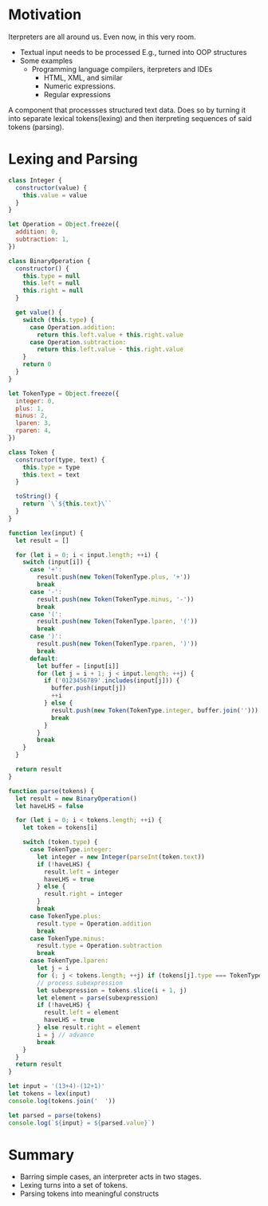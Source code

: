 # Motivation

Iterpreters are all around us. Even now, in this very room.

- Textual input needs to be processed
  E.g., turned into OOP structures
- Some examples
  - Programming language compilers, iterpreters and IDEs
    - HTML, XML, and similar
    - Numeric expressions.
    - Regular expressions

A component that processses structured text data. Does so by turning it into separate lexical tokens(lexing) and then iterpreting sequences of said tokens (parsing).

# Lexing and Parsing

```jsx
class Integer {
  constructor(value) {
    this.value = value
  }
}

let Operation = Object.freeze({
  addition: 0,
  subtraction: 1,
})

class BinaryOperation {
  constructor() {
    this.type = null
    this.left = null
    this.right = null
  }

  get value() {
    switch (this.type) {
      case Operation.addition:
        return this.left.value + this.right.value
      case Operation.subtraction:
        return this.left.value - this.right.value
    }
    return 0
  }
}

let TokenType = Object.freeze({
  integer: 0,
  plus: 1,
  minus: 2,
  lparen: 3,
  rparen: 4,
})

class Token {
  constructor(type, text) {
    this.type = type
    this.text = text
  }

  toString() {
    return `\`${this.text}\``
  }
}

function lex(input) {
  let result = []

  for (let i = 0; i < input.length; ++i) {
    switch (input[i]) {
      case '+':
        result.push(new Token(TokenType.plus, '+'))
        break
      case '-':
        result.push(new Token(TokenType.minus, '-'))
        break
      case '(':
        result.push(new Token(TokenType.lparen, '('))
        break
      case ')':
        result.push(new Token(TokenType.rparen, ')'))
        break
      default:
        let buffer = [input[i]]
        for (let j = i + 1; j < input.length; ++j) {
          if ('0123456789'.includes(input[j])) {
            buffer.push(input[j])
            ++i
          } else {
            result.push(new Token(TokenType.integer, buffer.join('')))
            break
          }
        }
        break
    }
  }

  return result
}

function parse(tokens) {
  let result = new BinaryOperation()
  let haveLHS = false

  for (let i = 0; i < tokens.length; ++i) {
    let token = tokens[i]

    switch (token.type) {
      case TokenType.integer:
        let integer = new Integer(parseInt(token.text))
        if (!haveLHS) {
          result.left = integer
          haveLHS = true
        } else {
          result.right = integer
        }
        break
      case TokenType.plus:
        result.type = Operation.addition
        break
      case TokenType.minus:
        result.type = Operation.subtraction
        break
      case TokenType.lparen:
        let j = i
        for (; j < tokens.length; ++j) if (tokens[j].type === TokenType.rparen) break // found it!
        // process subexpression
        let subexpression = tokens.slice(i + 1, j)
        let element = parse(subexpression)
        if (!haveLHS) {
          result.left = element
          haveLHS = true
        } else result.right = element
        i = j // advance
        break
    }
  }
  return result
}

let input = '(13+4)-(12+1)'
let tokens = lex(input)
console.log(tokens.join('  '))

let parsed = parse(tokens)
console.log(`${input} = ${parsed.value}`)
```

# Summary

- Barring simple cases, an interpreter acts in two stages.
- Lexing turns into a set of tokens.
- Parsing tokens into meaningful constructs
